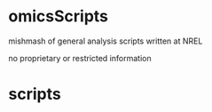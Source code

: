 # omicsScripts

mishmash of general analysis scripts written at NREL

no proprietary or restricted information

# scripts
